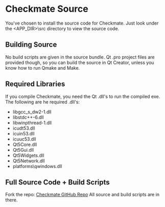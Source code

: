 # Checkmate Source

You've chosen to install the source code for Checkmate. Just look under the <APP_DIR>\src directory to view the source code.

## Building Source

No build scripts are given in the source bundle. Qt .pro project files are provided though, so you can build the source in Qt Creator, unless you know how to run Qmake and Make.

## Required Libraries

If you compile Checkmate, you need the Qt .dll's to run the compiled exe. The following are he required .dll's:

* libgcc_s_dw2-1.dll
* libstdc++-6.dll
* libwinpthread-1.dll
* icudt53.dll
* icuin53.dll
* icuuc53.dll
* Qt5Core.dll
* Qt5Gui.dll
* Qt5Widgets.dll
* Qt5Network.dll
* platforms\qwindows.dll

## Full Source Code + Build Scripts

Fork the repo: [Checkmate GitHub Repo](https://github.com/pazuzu156/Checkmate) All source and build scripts are in there.

